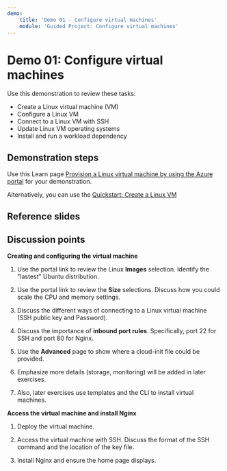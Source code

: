 ```yaml
---
demo:
    title: 'Demo 01 - Configure virtual machines'
    module: 'Guided Project: Configure virtual machines'
---
```


# Demo 01: Configure virtual machines

Use this demonstration to review these tasks:
+ Create a Linux virtual machine (VM) 
+ Configure a Linux VM 
+ Connect to a Linux VM with SSH   
+ Update Linux VM operating systems
+ Install and run a workload dependency


## Demonstration steps

Use this Learn page [Provision a Linux virtual machine by using the Azure portal](https://learn.microsoft.com/training/modules/provision-linux-virtual-machine-in-azure/2-provision-linux-virtual-machine-using-the-azure-portal) for your demonstration. 

Alternatively, you can use the [Quickstart: Create a Linux VM](https://learn.microsoft.com/azure/virtual-machines/linux/quick-create-portal?tabs=ubuntu)

## Reference slides

    


## Discussion points

**Creating and configuring the virtual machine**

1. Use the portal link to review the Linux **Images** selection.  Identify the "lastest" Ubuntu distribution.

1. Use the portal link to review the **Size** selections.  Discuss how you could scale the CPU and memory settings.

1. Discuss the different ways of connecting to a Linux virtual machine (SSH public key and Password).
   
1. Discuss the importance of **inbound port rules**. Specifically, port 22 for SSH and port 80 for Nginx.
 
1. Use the **Advanced** page to show where a cloud-init file could be provided.

1. Emphasize more details (storage, monitoring) will be added in later exercises.

1. Also, later exercises use templates and the CLI to install virtual machines. 

**Access the virtual machine and install Nginx**
1. Deploy the virtual machine.

1. Access the virtual machine with SSH. Discuss the format of the SSH command and the location of the key file. 

1. Install Nginx and ensure the home page displays. 

